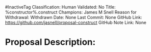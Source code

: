 #InactiveTag
Classification:
Human Validated: No
Title: %constructor%.construct
Champions: James M Snell
Reason for Withdrawal: Withdrawn
Date: None
Last Commit: None
GitHub Link: https://github.com/jasnell/proposal-construct
GitHub Note Link: None

# Proposal Description:
